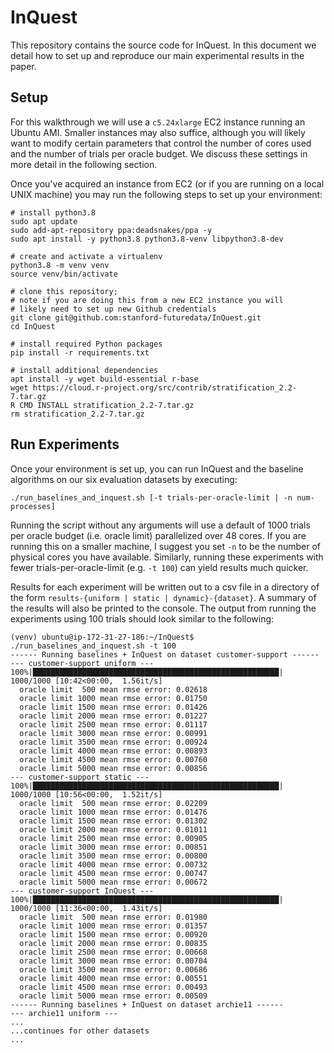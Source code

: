 # InQuest
This repository contains the source code for InQuest. In this document we detail how to set up and reproduce our main experimental results in the paper.

## Setup
For this walkthrough we will use a `c5.24xlarge` EC2 instance running an Ubuntu AMI. Smaller instances may also suffice, although you will likely want to modify certain parameters that control the number of cores used and the number of trials per oracle budget. We discuss these settings in more detail in the following section.

Once you've acquired an instance from EC2 (or if you are running on a local UNIX machine) you may run the following steps to set up your environment:
```
# install python3.8
sudo apt update
sudo add-apt-repository ppa:deadsnakes/ppa -y
sudo apt install -y python3.8 python3.8-venv libpython3.8-dev

# create and activate a virtualenv
python3.8 -m venv venv
source venv/bin/activate

# clone this repository;
# note if you are doing this from a new EC2 instance you will
# likely need to set up new Github credentials
git clone git@github.com:stanford-futuredata/InQuest.git
cd InQuest

# install required Python packages
pip install -r requirements.txt

# install additional dependencies
apt install -y wget build-essential r-base
wget https://cloud.r-project.org/src/contrib/stratification_2.2-7.tar.gz
R CMD INSTALL stratification_2.2-7.tar.gz
rm stratification_2.2-7.tar.gz
```

## Run Experiments
Once your environment is set up, you can run InQuest and the baseline algorithms on our six evaluation datasets by executing:
```
./run_baselines_and_inquest.sh [-t trials-per-oracle-limit | -n num-processes]
```
Running the script without any arguments will use a default of 1000 trials per oracle budget (i.e. oracle limit) parallelized over 48 cores. If you are running this on a smaller machine, I suggest you set `-n` to be the number of physical cores you have available. Similarly, running these experiments with fewer trials-per-oracle-limit (e.g. `-t 100`) can yield results much quicker.

Results for each experiment will be written out to a csv file in a directory of the form `results-{uniform | static | dynamic}-{dataset}`. A summary of the results will also be printed to the console. The output from running the experiments using 100 trials should look similar to the following:
```
(venv) ubuntu@ip-172-31-27-186:~/InQuest$ ./run_baselines_and_inquest.sh -t 100
------ Running baselines + InQuest on dataset customer-support ------
--- customer-support uniform ---
100%|███████████████████████████████████████████████████████| 1000/1000 [10:42<00:00,  1.56it/s]
  oracle limit  500 mean rmse error: 0.02618
  oracle limit 1000 mean rmse error: 0.01750
  oracle limit 1500 mean rmse error: 0.01426
  oracle limit 2000 mean rmse error: 0.01227
  oracle limit 2500 mean rmse error: 0.01117
  oracle limit 3000 mean rmse error: 0.00991
  oracle limit 3500 mean rmse error: 0.00924
  oracle limit 4000 mean rmse error: 0.00893
  oracle limit 4500 mean rmse error: 0.00760
  oracle limit 5000 mean rmse error: 0.00856
--- customer-support static ---
100%|███████████████████████████████████████████████████████| 1000/1000 [10:56<00:00,  1.52it/s]
  oracle limit  500 mean rmse error: 0.02209
  oracle limit 1000 mean rmse error: 0.01476
  oracle limit 1500 mean rmse error: 0.01302
  oracle limit 2000 mean rmse error: 0.01011
  oracle limit 2500 mean rmse error: 0.00905
  oracle limit 3000 mean rmse error: 0.00851
  oracle limit 3500 mean rmse error: 0.00800
  oracle limit 4000 mean rmse error: 0.00732
  oracle limit 4500 mean rmse error: 0.00747
  oracle limit 5000 mean rmse error: 0.00672
--- customer-support InQuest ---
100%|███████████████████████████████████████████████████████| 1000/1000 [11:36<00:00,  1.43it/s]
  oracle limit  500 mean rmse error: 0.01980
  oracle limit 1000 mean rmse error: 0.01357
  oracle limit 1500 mean rmse error: 0.00920
  oracle limit 2000 mean rmse error: 0.00835
  oracle limit 2500 mean rmse error: 0.00668
  oracle limit 3000 mean rmse error: 0.00704
  oracle limit 3500 mean rmse error: 0.00686
  oracle limit 4000 mean rmse error: 0.00551
  oracle limit 4500 mean rmse error: 0.00493
  oracle limit 5000 mean rmse error: 0.00509
------ Running baselines + InQuest on dataset archie11 ------
--- archie11 uniform ---
...
...continues for other datasets
...
```


